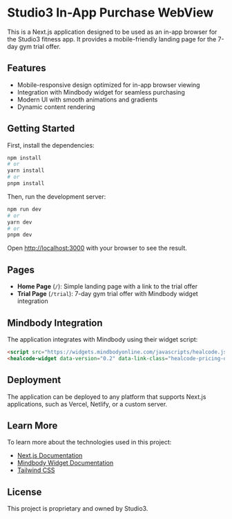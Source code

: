 # Studio3 In-App Purchase WebView

This is a Next.js application designed to be used as an in-app browser for the Studio3 fitness app. It provides a mobile-friendly landing page for the 7-day gym trial offer.

## Features

- Mobile-responsive design optimized for in-app browser viewing
- Integration with Mindbody widget for seamless purchasing
- Modern UI with smooth animations and gradients
- Dynamic content rendering

## Getting Started

First, install the dependencies:

```bash
npm install
# or
yarn install
# or
pnpm install
```

Then, run the development server:

```bash
npm run dev
# or
yarn dev
# or
pnpm dev
```

Open [http://localhost:3000](http://localhost:3000) with your browser to see the result.

## Pages

- **Home Page** (`/`): Simple landing page with a link to the trial offer
- **Trial Page** (`/trial`): 7-day gym trial offer with Mindbody widget integration

## Mindbody Integration

The application integrates with Mindbody using their widget script:

```html
<script src="https://widgets.mindbodyonline.com/javascripts/healcode.js" type="text/javascript"></script>
<healcode-widget data-version="0.2" data-link-class="healcode-pricing-option-text-link" data-site-id="30089" data-mb-site-id="686934" data-service-id="101246" data-bw-identity-site="false" data-type="pricing-link" data-inner-html="Buy Now" />
```

## Deployment

The application can be deployed to any platform that supports Next.js applications, such as Vercel, Netlify, or a custom server.

## Learn More

To learn more about the technologies used in this project:

- [Next.js Documentation](https://nextjs.org/docs)
- [Mindbody Widget Documentation](https://developers.mindbodyonline.com/PublicDocumentation/V6)
- [Tailwind CSS](https://tailwindcss.com/docs)

## License

This project is proprietary and owned by Studio3.

